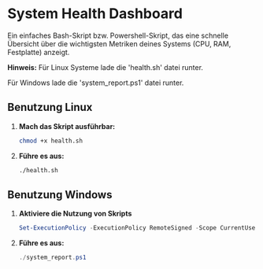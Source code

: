 # System Health Dashboard

Ein einfaches Bash-Skript bzw. Powershell-Skript, das eine schnelle Übersicht über die wichtigsten Metriken deines Systems (CPU, RAM, Festplatte) anzeigt.

**Hinweis:** 
Für Linux Systeme lade die 'health.sh' datei runter. 

Für Windows lade die 'system_report.ps1' datei runter.

## Benutzung Linux

1.  **Mach das Skript ausführbar:**
    ```bash
    chmod +x health.sh
    ```
2.  **Führe es aus:**
    ```bash
    ./health.sh
    ```

## Benutzung Windows

1. **Aktiviere die Nutzung von Skripts**
   ```powershell
   Set-ExecutionPolicy -ExecutionPolicy RemoteSigned -Scope CurrentUser
   ``` 
3.  **Führe es aus:**
    ```powershell
    ./system_report.ps1
    ```
